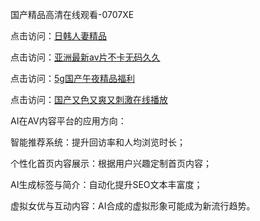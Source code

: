 国产精品高清在线观看-0707XE

点击访问：<a href="https://cfad.pages.dev/">日韩人妻精品</a>

点击访问：<a href="https://cfad.pages.dev/">亚洲最新av片不卡无码久久</a>

点击访问：<a href="https://cfad.pages.dev/">5g国产午夜精品福利</a>

点击访问：<a href="https://gsd-agv.pages.dev/">国产又色又爽又刺激在线播放</a>

AI在AV内容平台的应用方向：

智能推荐系统：提升回访率和人均浏览时长；

个性化首页内容展示：根据用户兴趣定制首页内容；

AI生成标签与简介：自动化提升SEO文本丰富度；

虚拟女优与互动内容：AI合成的虚拟形象可能成为新流行趋势。

<span style="display:none;">(https://github.com/bnm20250707/bnm2 ）</span>
